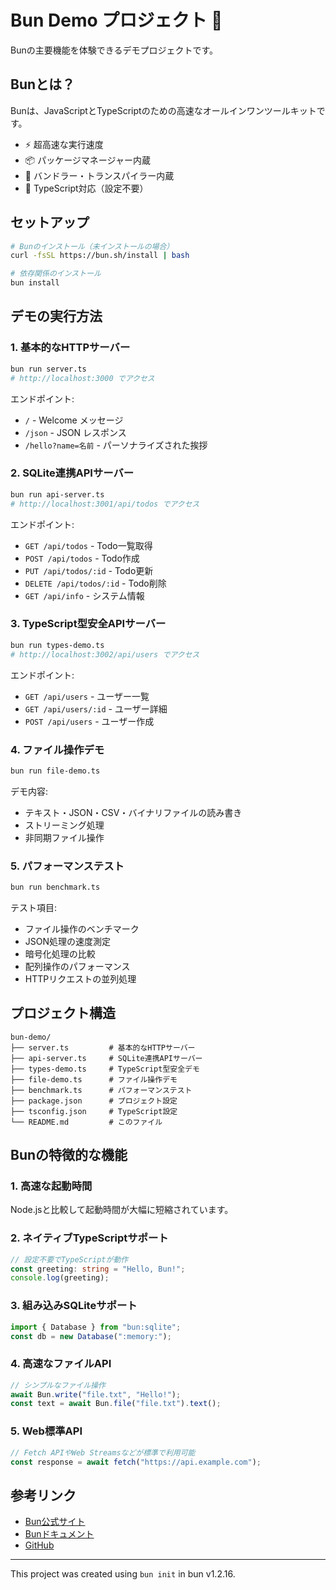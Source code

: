 # Bun Demo プロジェクト 🚀

Bunの主要機能を体験できるデモプロジェクトです。

## Bunとは？

Bunは、JavaScriptとTypeScriptのための高速なオールインワンツールキットです。
- ⚡ 超高速な実行速度
- 📦 パッケージマネージャー内蔵
- 🔧 バンドラー・トランスパイラー内蔵
- 🎯 TypeScript対応（設定不要）

## セットアップ

```bash
# Bunのインストール（未インストールの場合）
curl -fsSL https://bun.sh/install | bash

# 依存関係のインストール
bun install
```

## デモの実行方法

### 1. 基本的なHTTPサーバー
```bash
bun run server.ts
# http://localhost:3000 でアクセス
```

エンドポイント:
- `/` - Welcome メッセージ
- `/json` - JSON レスポンス
- `/hello?name=名前` - パーソナライズされた挨拶

### 2. SQLite連携APIサーバー
```bash
bun run api-server.ts
# http://localhost:3001/api/todos でアクセス
```

エンドポイント:
- `GET /api/todos` - Todo一覧取得
- `POST /api/todos` - Todo作成
- `PUT /api/todos/:id` - Todo更新
- `DELETE /api/todos/:id` - Todo削除
- `GET /api/info` - システム情報

### 3. TypeScript型安全APIサーバー
```bash
bun run types-demo.ts
# http://localhost:3002/api/users でアクセス
```

エンドポイント:
- `GET /api/users` - ユーザー一覧
- `GET /api/users/:id` - ユーザー詳細
- `POST /api/users` - ユーザー作成

### 4. ファイル操作デモ
```bash
bun run file-demo.ts
```

デモ内容:
- テキスト・JSON・CSV・バイナリファイルの読み書き
- ストリーミング処理
- 非同期ファイル操作

### 5. パフォーマンステスト
```bash
bun run benchmark.ts
```

テスト項目:
- ファイル操作のベンチマーク
- JSON処理の速度測定
- 暗号化処理の比較
- 配列操作のパフォーマンス
- HTTPリクエストの並列処理

## プロジェクト構造

```
bun-demo/
├── server.ts         # 基本的なHTTPサーバー
├── api-server.ts     # SQLite連携APIサーバー
├── types-demo.ts     # TypeScript型安全デモ
├── file-demo.ts      # ファイル操作デモ
├── benchmark.ts      # パフォーマンステスト
├── package.json      # プロジェクト設定
├── tsconfig.json     # TypeScript設定
└── README.md         # このファイル
```

## Bunの特徴的な機能

### 1. 高速な起動時間
Node.jsと比較して起動時間が大幅に短縮されています。

### 2. ネイティブTypeScriptサポート
```typescript
// 設定不要でTypeScriptが動作
const greeting: string = "Hello, Bun!";
console.log(greeting);
```

### 3. 組み込みSQLiteサポート
```typescript
import { Database } from "bun:sqlite";
const db = new Database(":memory:");
```

### 4. 高速なファイルAPI
```typescript
// シンプルなファイル操作
await Bun.write("file.txt", "Hello!");
const text = await Bun.file("file.txt").text();
```

### 5. Web標準API
```typescript
// Fetch APIやWeb Streamsなどが標準で利用可能
const response = await fetch("https://api.example.com");
```

## 参考リンク

- [Bun公式サイト](https://bun.sh)
- [Bunドキュメント](https://bun.sh/docs)
- [GitHub](https://github.com/oven-sh/bun)

---

This project was created using `bun init` in bun v1.2.16.

